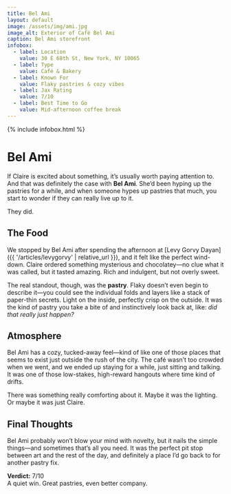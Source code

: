 ```yaml
---
title: Bel Ami
layout: default
image: /assets/img/ami.jpg
image_alt: Exterior of Café Bel Ami
caption: Bel Ami storefront
infobox:
  - label: Location
    value: 30 E 68th St, New York, NY 10065
  - label: Type
    value: Café & Bakery
  - label: Known For
    value: Flaky pastries & cozy vibes
  - label: Jax Rating
    value: 7/10
  - label: Best Time to Go
    value: Mid-afternoon coffee break
---
```


{% include infobox.html %}

# Bel Ami

If Claire is excited about something, it’s usually worth paying attention to. And that was definitely the case with **Bel Ami**. She’d been hyping up the pastries for a while, and when someone hypes up pastries that much, you start to wonder if they can really live up to it.

They did.

## The Food

We stopped by Bel Ami after spending the afternoon at [Levy Gorvy Dayan]({{ '/articles/levygorvy' | relative_url }}), and it felt like the perfect wind-down. Claire ordered something mysterious and chocolatey—no clue what it was called, but it tasted amazing. Rich and indulgent, but not overly sweet.

The real standout, though, was the **pastry**. Flaky doesn’t even begin to describe it—you could see the individual folds and layers like a stack of paper-thin secrets. Light on the inside, perfectly crisp on the outside. It was the kind of pastry you take a bite of and instinctively look back at, like: *did that really just happen?*

## Atmosphere

Bel Ami has a cozy, tucked-away feel—kind of like one of those places that seems to exist just outside the rush of the city. The café wasn’t too crowded when we went, and we ended up staying for a while, just sitting and talking. It was one of those low-stakes, high-reward hangouts where time kind of drifts.

There was something really comforting about it. Maybe it was the lighting. Or maybe it was just Claire.

## Final Thoughts

Bel Ami probably won’t blow your mind with novelty, but it nails the simple things—and sometimes that’s all you need. It was the perfect pit stop between art and the rest of the day, and definitely a place I’d go back to for another pastry fix.

**Verdict:** 7/10  
A quiet win. Great pastries, even better company.
